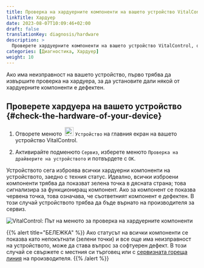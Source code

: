 ```yaml
---
title: Проверка на хардуерните компоненти на вашето устройство VitalControl
linkTitle: Хардуер
date: 2023-08-07T10:09:46+02:00
draft: false
translationKey: diagnosis/hardware
description: >
  Проверете хардуерните компоненти на вашето устройство VitalControl, особено ако подозирате хардуерен дефект.
categories: [Диагностика, Хардуер]
weight: 10
---
```

Ако има неизправност на вашето устройство, първо трябва да извършите проверка на хардуера, за да установите дали някой от хардуерните компоненти е дефектен.

## Проверете хардуера на вашето устройство {#check-the-hardware-of-your-device}

1. Отворете менюто &nbsp;<img src="/icons/device.svg" width="23" align="bottom" alt="Устройство" /> `Устройство` на главния екран на вашето устройство VitalControl.

1. Активирайте подменюто `Сервиз`, изберете менюто `Проверка на драйверите на устройството` и потвърдете с `OK`.

Устройството сега изброява всички хардуерни компоненти на устройството, заедно с техния статус. Идеално, всички изброени компоненти трябва да показват зелена точка в дясната страна; това сигнализира за функциониращ компонент. Ако за компонент се показва червена точка, това означава, че съответният компонент е дефектен. В този случай устройството трябва да бъде върнато на производителя за сервиз.

   ![VitalControl: Път на менюто за проверка на хардуерните компоненти](../images/device-check.png "Проверка на хардуера")

{{% alert title="БЕЛЕЖКА" %}}
Ако статусът на всички компоненти се показва като непокътнати (зелени точки) и все още има неизправност на устройството, може да става въпрос за софтуерен дефект. В този случай се свържете с местния си търговец или с [сервизната гореща линия](https://www.urbanonline.de/en/contact) на производителя.
{{% /alert %}}
